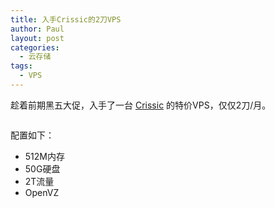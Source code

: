 ```yaml
---
title: 入手Crissic的2刀VPS
author: Paul
layout: post
categories:
  - 云存储
tags:
  - VPS
--- 
```



趁着前期黑五大促，入手了一台 [Crissic](https://my.crissic.net/cart.php) 的特价VPS，仅仅2刀/月。

<img style="display: block; margin-left: auto; margin-right: auto;" title="" src="http://img.hz.mk/2013-1012/crissic.jpg" alt="" width="" height="" border="0" />

配置如下：

  * 512M内存
  * 50G硬盘
  * 2T流量
  * OpenVZ 
